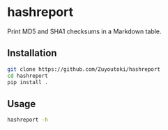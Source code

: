 # hashreport
Print MD5 and SHA1 checksums in a Markdown table.

## Installation
```sh
git clone https://github.com/Zuyoutoki/hashreport
cd hashreport
pip install .
```

## Usage
```sh
hashreport -h
```
